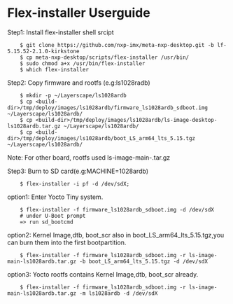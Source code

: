 # Flex-installer Userguide

Step1: Install flex-installer shell srcipt
```
    $ git clone https://github.com/nxp-imx/meta-nxp-desktop.git -b lf-5.15.52-2.1.0-kirkstone
    $ cp meta-nxp-desktop/scripts/flex-installer /usr/bin/
    $ sudo chmod a+x /usr/bin/flex-installer
    $ which flex-installer
```
Step2: Copy firmware and rootfs (e.g:ls1028radb)
```
    $ mkdir -p ~/Layerscape/ls1028ardb
    $ cp <build-dir>/tmp/deploy/images/ls1028ardb/firmware_ls1028ardb_sdboot.img ~/Layerscape/ls1028ardb/
    $ cp <build-dir>/tmp/deploy/images/ls1028ardb/ls-image-desktop-ls1028ardb.tar.gz ~/Layerscape/ls1028ardb/
    $ cp <build-dir>/tmp/deploy/images/ls1028ardb/boot_LS_arm64_lts_5.15.tgz ~/Layerscape/ls1028ardb/
```
Note: For other board, rootfs used ls-image-main-<board>.tar.gz

Step3: Burn to SD card(e.g:MACHINE=1028ardb)
```
    $ flex-installer -i pf -d /dev/sdX;
```
option1: Enter Yocto Tiny system.
```
    $ flex-installer -f firmware_ls1028ardb_sdboot.img -d /dev/sdX
    # under U-Boot prompt
    => run sd_bootcmd
```
option2: Kernel Image,dtb, boot_scr also in boot_LS_arm64_lts_5.15.tgz,you can burn them into the first bootpartition.
```
    $ flex-installer -f firmware_ls1028ardb_sdboot.img -r ls-image-main-ls1028ardb.tar.gz -b boot_LS_arm64_lts_5.15.tgz -d /dev/sdX
```
option3: Yocto rootfs contains Kernel Image,dtb, boot_scr already.
```
    $ flex-installer -f firmware_ls1028ardb_sdboot.img -r ls-image-main-ls1028ardb.tar.gz -m ls1028ardb -d /dev/sdX
```
